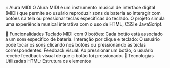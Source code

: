 🎶 Alura MIDI
O Alura MIDI é um instrumento musical de interface digital (MIDI) que permite ao usuário reproduzir sons de bateria ao interagir com botões na tela ou pressionar teclas específicas do teclado. O projeto simula uma experiência musical interativa com o uso de HTML, CSS e JavaScript.

🥁 Funcionalidades
Teclado MIDI com 9 botões: Cada botão está associado a um som específico de bateria.
Interação por clique e teclado: O usuário pode tocar os sons clicando nos botões ou pressionando as teclas correspondentes.
Feedback visual: Ao pressionar um botão, o usuário recebe feedback visual de que o botão foi pressionado.
🚀 Tecnologias Utilizadas
HTML: Estrutura os elementos <audio> e <button>, permitindo a reprodução dos sons.
CSS: Adiciona estilo e feedback visual, indicando quando os botões estão sendo pressionados.
JavaScript: Gerencia a reprodução dos sons ao interagir com os botões e adiciona funcionalidades de controle de eventos.
📂 Estrutura do Projeto
index.html: Contém os elementos HTML, incluindo os botões e os elementos <audio> que carregam os sons.
style.css: Define o estilo visual dos botões e o feedback visual ao pressioná-los.
script.js: Controla a interação entre o usuário e a interface, gerenciando a reprodução dos sons ao pressionar botões.
📜 Principais Conceitos Abordados
Manipulação do DOM com querySelector
Eventos de clique e de teclado
Condicionais e loops (como for e while)
Manipulação de strings com Template Strings
Utilização de event handlers para gerenciar interações
⚙️ Como Usar
Clone este repositório:
bash
Copiar código
git clone https://github.com/seuusuario/alura-midi.git
Abra o arquivo index.html no navegador.
Clique nos botões ou pressione as teclas correspondentes para tocar os sons de bateria!
📈 Próximos Passos
Adicionar mais sons e instrumentos.
Expandir para uma interface com mais interatividade e feedback visual.
Incluir animações e efeitos visuais com CSS e JavaScript.
